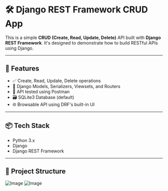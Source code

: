 # 🛠️ Django REST Framework CRUD App

This is a simple **CRUD (Create, Read, Update, Delete)** API built with **Django REST Framework**. It's designed to demonstrate how to build RESTful APIs using Django.

---

## 🚀 Features

- ✅ Create, Read, Update, Delete operations
- 🧰 Django Models, Serializers, Viewsets, and Routers
- 🔗 API tested using Postman
- 🗃️ SQLite3 Database (default)
- 🌐 Browsable API using DRF's built-in UI

---

## 📦 Tech Stack

- Python 3.x  
- Django  
- Django REST Framework

---

## 📂 Project Structure
![Image](https://github.com/user-attachments/assets/ea4d1261-af69-4f58-b052-17049cdc9105)
![Image](https://github.com/user-attachments/assets/f24a8ca2-4ab8-44cf-a85b-701fb06d6972)

